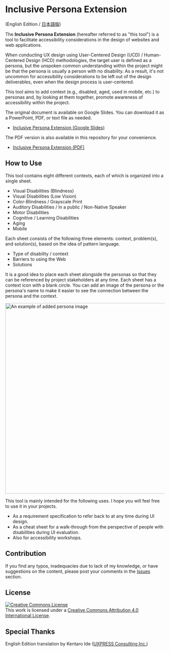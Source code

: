 # Inclusive Persona Extension

(English Edition / [日本語版](/ja/))

The **Inclusive Persona Extension** (hereafter referred to as "this tool") is a tool to facilitate accessibility considerations in the design of websites and web applications.

When conducting UX design using User-Centered Design (UCD) / Human-Centered Design (HCD) methodologies, the target user is defined as a persona, but the unspoken common understanding within the project might be that the persona is usually a person with no disability. As a result, it's not uncommon for accessibility considerations to be left out of the design deliverables, even when the design process is user-centered.

This tool aims to add context (e.g., disabled, aged, used in mobile, etc.) to personas and, by looking at them together, promote awareness of accessibility within the project.

The original document is available on Google Slides. You can download it as a PowerPoint, PDF, or text file as needed.

- [Inclusive Persona Extension (Google Slides)](https://docs.google.com/presentation/d/10jdG622toXmQGq0bOFWRl3FwUYlQP7qas3G5fAT0b2U/edit?usp=sharing)

The PDF version is also available in this repository for your convenience.

- [Inclusive Persona Extension (PDF)](inclusive_persona_extension_en.pdf)

## How to Use

This tool contains eight different contexts, each of which is organized into a single sheet.

- Visual Disabilities (Blindness)
- Visual Disabilities (Low Vision)
- Color-Blindness / Grayscale Print
- Auditory Disabilities / In a public / Non-Native Speaker
- Motor Disabilities
- Cognitive / Learning Disabilities
- Aging
- Mobile

Each sheet consists of the following three elements: context, problem(s), and solution(s), based on the idea of pattern language.

- Type of disability / context
- Barriers to using the Web
- Solutions

It is a good idea to place each sheet alongside the personas so that they can be referenced by project stakeholders at any time. Each sheet has a context icon with a blank circle. You can add an image of the persona or the persona's name to make it easier to see the connection between the persona and the context.

<img width="600" alt="An example of added persona image" src="https://user-images.githubusercontent.com/17394690/123536793-51dd6800-d767-11eb-9c34-c56c48b11156.png">

This tool is mainly intended for the following uses. I hope you will feel free to use it in your projects.

- As a requirement specification to refer back to at any time during UI design.
- As a cheat sheet for a walk-through from the perspective of people with disabilities during UI evaluation. 
- Also for accessibility workshops.

## Contribution

If you find any typos, inadequacies due to lack of my knowledge, or have suggestions on the content, please post your comments in the [Issues](https://github.com/caztcha/Inclusive-Persona-Extension/issues) section.

## License

<a rel="license" href="http://creativecommons.org/licenses/by/4.0/"><img alt="Creative Commons License" style="border-width:0" src="https://i.creativecommons.org/l/by/4.0/88x31.png" /></a><br />This work is licensed under a <a rel="license" href="http://creativecommons.org/licenses/by/4.0/">Creative Commons Attribution 4.0 International License</a>.

## Special Thanks

English Edition translation by Kentaro Ide ([UXPRESS Consulting Inc.](https://uxpress.org/))
